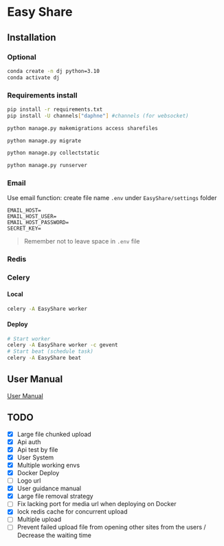 # Easy Share

## Installation

### Optional

```bash
conda create -n dj python=3.10
conda activate dj
```

### Requirements install

```bash
pip install -r requirements.txt
pip install -U channels["daphne"] #channels (for websocket)
```

```bash
python manage.py makemigrations access sharefiles
```

```bash
python manage.py migrate
```

```bash
python manage.py collectstatic
```

```bash
python manage.py runserver
```

### Email

Use email function: create file name `.env` under `EasyShare/settings` folder

```.env
EMAIL_HOST=
EMAIL_HOST_USER=
EMAIL_HOST_PASSWORD=
SECRET_KEY=
```

> Remember not to leave space in `.env` file

### Redis

### Celery

#### Local

```bash
celery -A EasyShare worker
```

#### Deploy

```bash
# Start worker
celery -A EasyShare worker -c gevent
# Start beat (schedule task)
celery -A EasyShare beat
```

## User Manual

[User Manual](user-guide.md)

## TODO

- [x] Large file chunked upload
- [x] Api auth
- [x] Api test by file
- [x] User System
- [x] Multiple working envs
- [x] Docker Deploy
- [ ] Logo url
- [x] User guidance manual
- [x] Large file removal strategy
- [ ] Fix lacking port for media url when deploying on Docker
- [x] lock redis cache for concurrent upload
- [ ] Multiple upload
- [ ] Prevent failed upload file from opening other sites from the users / Decrease the waiting time
